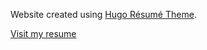 
Website created using [Hugo Résumé Theme](https://github.com/HugoBlox/theme-resume).

[Visit my resume](https://vgilabert94.github.io/)

